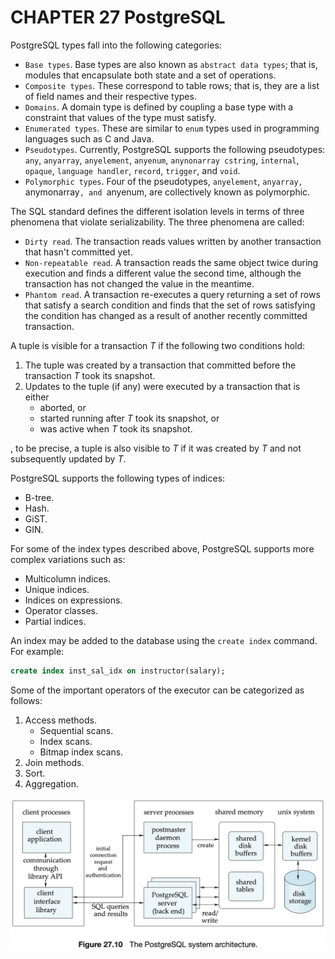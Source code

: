 # CHAPTER 27 PostgreSQL



PostgreSQL types fall into the following categories:

- `Base types`. Base types are also known as `abstract data types`; that is, modules that encapsulate both state and a set of operations.
- `Composite types`. These correspond to table rows; that is, they are a list of field names and their respective types.
- `Domains`. A domain type is defined by coupling a base type with a constraint that values of the type must satisfy.
- `Enumerated types`. These are similar to `enum` types used in programming languages such as C and Java.
- `Pseudotypes`. Currently, PostgreSQL supports the following pseudotypes: `any`, `anyarray`, `anyelement`, `anyenum`, `anynonarray cstring`, `internal`, `opaque`, `language handler`, `record`, `trigger`, and `void`.
- `Polymorphic types`. Four of the pseudotypes, `anyelement`, `anyarray, `anymonarray`, and `anyenum, are collectively known as polymorphic.

The SQL standard defines the different isolation levels in terms of three phenomena that violate serializability. The three phenomena are called:

- `Dirty read`. The transaction reads values written by another transaction that hasn't committed yet.
- `Non-repeatable read`. A transaction reads the same object twice during execution and finds a different value the second time, although the transaction has not changed the value in the meantime.
- `Phantom read`. A transaction re-executes a query returning a set of rows that satisfy a search condition and finds that the set of rows satisfying the condition has changed as a result of another recently committed transaction.

A tuple is visible for a transaction $T$ if the following two conditions hold:

1. The tuple was created by a transaction that committed before the transaction $T$ took its snapshot.
2. Updates to the tuple (if any) were executed by a transaction that is either
   - aborted, or
   - started running after $T$ took its snapshot, or
   - was active when $T$ took its snapshot.

, to be precise, a tuple is also visible to $T$ if it was created by $T$ and not subsequently updated by $T$.

PostgreSQL supports the following types of indices:

- B-tree.
- Hash.
- GiST.
- GIN.

For some of the index types described above, PostgreSQL supports more complex variations such as:

- Multicolumn indices.
- Unique indices.
- Indices on expressions.
- Operator classes.
- Partial indices.

An index may be added to the database using the `create index` command. For example:

```sql
create index inst_sal_idx on instructor(salary);
```

Some of the important operators of the executor can be categorized as follows:

1. Access methods.
   - Sequential scans.
   - Index scans.
   - Bitmap index scans.
2. Join methods.
3. Sort.
4. Aggregation.

![27_10](res/27_10.png)

